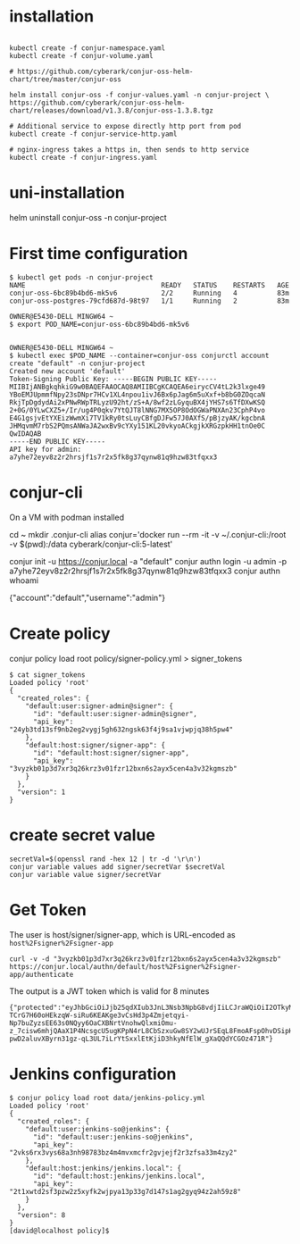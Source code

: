 # installation
```

kubectl create -f conjur-namespace.yaml
kubectl create -f conjur-volume.yaml

# https://github.com/cyberark/conjur-oss-helm-chart/tree/master/conjur-oss

helm install conjur-oss -f conjur-values.yaml -n conjur-project \
https://github.com/cyberark/conjur-oss-helm-chart/releases/download/v1.3.8/conjur-oss-1.3.8.tgz

# Additional service to expose directly http port from pod
kubectl create -f conjur-service-http.yaml

# nginx-ingress takes a https in, then sends to http service
kubectl create -f conjur-ingress.yaml
```

# uni-installation
helm uninstall conjur-oss -n conjur-project


# First time configuration
```
$ kubectl get pods -n conjur-project
NAME                                  READY   STATUS    RESTARTS   AGE
conjur-oss-6bc89b4bd6-mk5v6           2/2     Running   4          83m
conjur-oss-postgres-79cfd687d-98t97   1/1     Running   2          83m

OWNER@E5430-DELL MINGW64 ~
$ export POD_NAME=conjur-oss-6bc89b4bd6-mk5v6


OWNER@E5430-DELL MINGW64 ~
$ kubectl exec $POD_NAME --container=conjur-oss conjurctl account create "default" -n conjur-project
Created new account 'default'
Token-Signing Public Key: -----BEGIN PUBLIC KEY-----
MIIBIjANBgkqhkiG9w0BAQEFAAOCAQ8AMIIBCgKCAQEA6eirycCV4tL2k3lxge49
YBoEMJUpmmfNpy23sDNpr7HCv1XL4npou1ivJ6Bx6pJag6m5uXxf+b8bG0ZOqcaN
RkjTpDgdydAi2xPNwRWpTRLyzU92ht/zS+A/8wf2zLGyquBX4jYHS7s6TfDXwKSQ
2+0G/0YLwCXZ5+/Ir/ug4P0qkv7YtQJT8lNNG7MX5OP8OdOGWaPNXAn23CphP4vo
E4G1gsjvEtYXEizWwmXi7TV1kRy0tsLuyCBfgDJFw57J0AXfS/pBjzyAK/kgcbnA
JHMqvmM7rbS2PQmsANWaJA2wxBv9cYXy151KL20vkyoACkgjkXRGzpkHH1tnOe0C
QwIDAQAB
-----END PUBLIC KEY-----
API key for admin: a7yhe72eyv8z2r2hrsjf1s7r2x5fk8g37qynw81q9hzw83tfqxx3
```


# conjur-cli
On a VM with podman installed

cd ~
mkdir .conjur-cli
alias conjur='docker run --rm -it -v ~/.conjur-cli:/root -v $(pwd):/data cyberark/conjur-cli:5-latest'

conjur init -u https://conjur.local -a "default"
conjur authn login -u admin -p a7yhe72eyv8z2r2hrsjf1s7r2x5fk8g37qynw81q9hzw83tfqxx3
conjur authn whoami

{"account":"default","username":"admin"}

# Create policy
conjur policy load root policy/signer-policy.yml > signer_tokens

```
$ cat signer_tokens
Loaded policy 'root'
{
  "created_roles": {
    "default:user:signer-admin@signer": {
      "id": "default:user:signer-admin@signer",
      "api_key": "24yb3td13sf9nb2eg2vygj5gh632ngsk63f4j9sa1vjwpjq38h5pw4"
    },
    "default:host:signer/signer-app": {
      "id": "default:host:signer/signer-app",
      "api_key": "3vyzkb01p3d7xr3q26krz3v01fzr12bxn6s2ayx5cen4a3v32kgmszb"
    }
  },
  "version": 1
}
```

# create secret value
```
secretVal=$(openssl rand -hex 12 | tr -d '\r\n')
conjur variable values add signer/secretVar $secretVal
conjur variable value signer/secretVar
```

# Get Token
The user is host/signer/signer-app, which is URL-encoded as `host%2Fsigner%2Fsigner-app`
```
curl -v -d "3vyzkb01p3d7xr3q26krz3v01fzr12bxn6s2ayx5cen4a3v32kgmszb" https://conjur.local/authn/default/host%2Fsigner%2Fsigner-app/authenticate
```

The output is a JWT token which is valid for 8 minutes
```
{"protected":"eyJhbGciOiJjb25qdXIub3JnL3Nsb3NpbG8vdjIiLCJraWQiOiI2OTkyMWQxM2Y0MTc3ZWI2Y2VlNTk4MjU2ZTViNzA5MyJ9","payload":"eyJzdWIiOiJob3N0L3NpZ25lci9zaWduZXItYXBwIiwiaWF0IjoxNTg3NjczNzY3fQ==","signature":"u6nbaNnKhcmMZsqVAI59q1TADU7GB9qnWw6WLcvoXy-TCrG7H60oHEkzqW-siRu6KEAKge3vCsHd3p4Zmjetqyi-Np7buZyzsEE63s0NQyy6OaCXBNrtVnohwQlxmiOmu-z_7cisw6mhjQAaX1P4NcsgcU5ugKPpN4rL8CbSzxuGw8SY2wUJrSEqL8FmoAFspOhvDSipHATVFN4HuyrckNioR2GFRQ7lB1gAegQW1t7DnJ91AyHC8vUqtvJEU0b4HmOM5Y9cYtitj3jtNWnldGztkC7px_2qjzHE1JZ3gtSI3avF_bC7f0DSdhvqIUU-pwD2aluvXByrn31gz-qL3UL7iLrYtSxxlEtKjiD3hkyNfElW_gXaQQdYCGOz471R"}
```



# Jenkins configuration
```
$ conjur policy load root data/jenkins-policy.yml
Loaded policy 'root'
{
  "created_roles": {
    "default:user:jenkins-so@jenkins": {
      "id": "default:user:jenkins-so@jenkins",
      "api_key": "2vks6rx3vys68a3nh98783bz4m4mvxmcfr2gvjejf2r3zfsa33m4zy2"
    },
    "default:host:jenkins/jenkins.local": {
      "id": "default:host:jenkins/jenkins.local",
      "api_key": "2t1xwtd2sf3pzw2z5xyfk2wjpya13p33g7d147s1ag2gyq94z2ah59z8"
    }
  },
  "version": 8
}
[david@localhost policy]$
```



